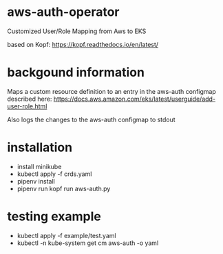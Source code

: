 # aws-auth-operator

Customized User/Role Mapping from Aws to EKS

based on Kopf: https://kopf.readthedocs.io/en/latest/

# backgound information

Maps a custom resource definition to an entry in the aws-auth configmap
described here: https://docs.aws.amazon.com/eks/latest/userguide/add-user-role.html

Also logs the changes to the aws-auth configmap to stdout

# installation

- install minikube
- kubectl apply -f crds.yaml
- pipenv install
- pipenv run kopf run aws-auth.py

# testing example

- kubectl apply -f example/test.yaml
- kubectl -n kube-system get cm aws-auth -o yaml
